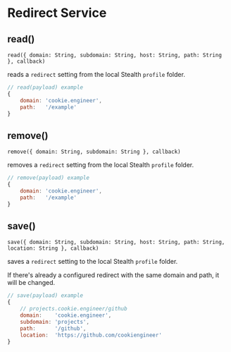 
# Redirect Service

## read()

`read({ domain: String, subdomain: String, host: String, path: String }, callback)`

reads a `redirect` setting from the local Stealth `profile` folder.

```javascript
// read(payload) example
{
	domain: 'cookie.engineer',
	path:   '/example'
}
```


## remove()

`remove({ domain: String, subdomain: String }, callback)`

removes a `redirect` setting from the local Stealth `profile` folder.

```javascript
// remove(payload) example
{
	domain: 'cookie.engineer',
	path:   '/example'
}
```

## save()

`save({ domain: String, subdomain: String, host: String, path: String, location: String }, callback)`

saves a `redirect` setting to the local Stealth `profile` folder.

If there's already a configured redirect with the same domain and path, it will be changed.

```javascript
// save(payload) example
{
	// projects.cookie.engineer/github
	domain:    'cookie.engineer',
	subdomain: 'projects',
	path:      '/github',
	location:  'https://github.com/cookiengineer'
}
```

